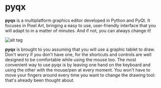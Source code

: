 pyqx
====

**pyqx** is a multiplatform graphics editor developed in Python and PyQt. It focuses in Pixel Art, bringing a easy to use, user-friendly interface that you will adapt to in a matter of minutes. And if not, you can always change it! 

![alt tag](https://raw.github.com/MikiLoz92/pyqx/master/images/screenshots/mainwindow.png)

**pyqx** is brought to you assuming that you will use a graphic tablet to draw. Don't worry if you don't have one, for the shortcuts and controls are well designed to be comfortable while using the mouse too. The most convenient way to use pyqx is by leaving one hand on the keyboard and using the other with the mouse/pen at every moment. You won't have to move your fingers around every time you want to change the drawing tool: that's already been thought about.
